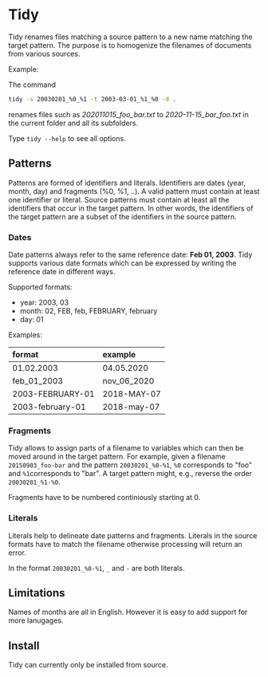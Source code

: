 # Tidy

Tidy renames files matching a source pattern to a new name matching the target
pattern. The purpose is to homogenize the filenames of documents from various
sources.

Example:

The command

```bash
tidy -s 20030201_%0_%1 -t 2003-03-01_%1_%0 -d .
```

renames files such as _202011015_foo_bar.txt_ to _2020-11-15_bar_foo.txt_ in the
current folder and all its subfolders.

Type `tidy --help` to see all options.


## Patterns

Patterns are formed of identifiers and literals. Identifiers are dates (year,
month, day) and fragments (%0, %1, ..). A valid pattern must contain at least
one identifier or literal. Source patterns must contain at least all the
identifiers that occur in the target pattern. In other words, the identifiers of
the target pattern are a subset of the identifiers in the source pattern.

### Dates

Date patterns always refer to the same reference date: __Feb 01, 2003__. Tidy
supports various date formats which can be expressed by writing the reference
date in different ways.

Supported formats:

- year: 2003, 03
- month: 02, FEB, feb, FEBRUARY, february
- day: 01

Examples:

| format | example |
|:------------------|:------------|
| 01.02.2003 | 04.05.2020 |
| feb_01_2003 | nov_06_2020 |
| 2003-FEBRUARY-01 | 2018-MAY-07 |
| 2003-february-01 | 2018-may-07 |

### Fragments

Tidy allows to assign parts of a filename to variables which can then be moved
around in the target pattern. For example, given a filename `20150903_foo-bar`
and the pattern `20030201_%0-%1`, `%0` corresponds to "foo" and `%1`corresponds
to "bar". A target pattern might, e.g., reverse the order `20030201_%1-%0`.

Fragments have to be numbered continiously starting at 0.

### Literals

Literals help to delineate date patterns and fragments. Literals in the source
formats have to match the filename otherwise processing will return an error.

In the format `20030201_%0-%1`, `_` and `-` are both literals.

## Limitations

Names of months are all in English. However it is easy to add support for more
lanugages.

## Install

Tidy can currently only be installed from source.
